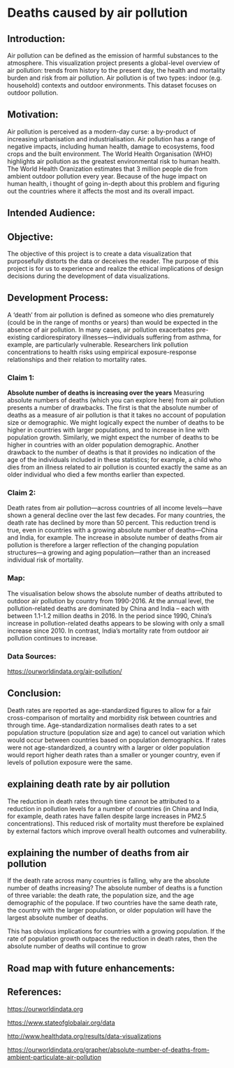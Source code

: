 # Deaths caused by air pollution

## Introduction:
Air pollution can be defined as the emission of harmful substances to the atmosphere. This visualization project presents a global-level overview of air pollution: trends from history to the present day, the health and mortality burden and risk from air pollution. Air pollution is of two types: indoor (e.g. household) contexts and outdoor environments. This dataset focuses on outdoor pollution. 

## Motivation:
Air pollution is perceived as a modern-day curse: a by-product of increasing urbanisation and industrialisation. Air pollution has a range of negative impacts, including human health, damage to ecosystems, food crops and the built environment. The World Health Organisation (WHO) highlights air pollution as the greatest environmental risk to human health. The World Health Oranization estimates that 3 million people die from ambient outdoor pollution every year. Because of the huge impact on human health, i thought of going in-depth about this problem and figuring out the countries where it affects the most and its overall impact.

## Intended Audience:

## Objective:
The objective of this project is to create a data visualization that purposefully distorts the data or deceives the reader. The purpose of this project is for us to experience and realize the ethical implications of design decisions during the development of data visualizations.

## Development Process:
A ‘death’ from air pollution is defined as someone who dies prematurely (could be in the range of months or years) than would be expected in the absence of air pollution. In many cases, air pollution exacerbates pre-existing cardiorespiratory illnesses—individuals suffering from asthma, for example, are particularly vulnerable. Researchers link pollution concentrations to health risks using empirical exposure-response relationships and their relation to mortality rates.

### Claim 1:
**Absolute number of deaths is increasing over the years**
Measuring absolute numbers of deaths (which you can explore here) from air pollution presents a number of drawbacks. The first is that the absolute number of deaths as a measure of air pollution is that it takes no account of population size or demographic. We might logically expect the number of deaths to be higher in countries with larger populations, and to increase in line with population growth. Similarly, we might expect the number of deaths to be higher in countries with an older population demographic.
Another drawback to the number of deaths is that it provides no indication of the age of the individuals included in these statistics; for example, a child who dies from an illness related to air pollution is counted exactly the same as an older individual who died a few months earlier than expected. 

### Claim 2:

Death rates from air pollution—across countries of all income levels—have shown a general decline over the last few decades. For many countries, the death rate has declined by more than 50 percent. This reduction trend is true, even in countries with a growing absolute number of deaths—China and India, for example. The increase in absolute number of deaths from air pollution is therefore a larger reflection of the changing population structures—a growing and aging population—rather than an increased individual risk of mortality.

### Map:
The visualisation below shows the absolute number of deaths attributed to outdoor air pollution by country from 1990-2016. At the annual level, the pollution-related deaths are dominated by China and India – each with between 1.1-1.2 million deaths in 2016. In the period since 1990, China’s increase in pollution-related deaths appears to be slowing with only a small increase since 2010. In contrast, India’s mortality rate from outdoor air pollution continues to increase.

### Data Sources:
https://ourworldindata.org/air-pollution/

## Conclusion:
Death rates are reported as age-standardized figures to allow for a fair cross-comparison of mortality and morbidity risk between countries and through time. Age-standardization normalises death rates to a set population structure (population size and age) to cancel out variation which would occur between countries based on population demographics. If rates were not age-standardized, a country with a larger or older population would report higher death rates than a smaller or younger country, even if levels of pollution exposure were the same.

## explaining death rate by air pollution
The reduction in death rates through time cannot be attributed to a reduction in pollution levels for a number of countries (in China and India, for example, death rates have fallen despite large increases in PM2.5 concentrations). This reduced risk of mortality must therefore be explained by external factors which improve overall health outcomes and vulnerability.

## explaining the number of deaths from air pollution
If the death rate across many countries is falling, why are the absolute number of deaths increasing? The absolute number of deaths is a function of three variable: the death rate, the population size, and the age demographic of the populace. If two countries have the same death rate, the country with the larger population, or older population will have the largest absolute number of deaths.

This has obvious implications for countries with a growing population. If the rate of population growth outpaces the reduction in death rates, then the absolute number of deaths will continue to grow

## Road map with future enhancements:

## References:
https://ourworldindata.org

https://www.stateofglobalair.org/data

http://www.healthdata.org/results/data-visualizations

https://ourworldindata.org/grapher/absolute-number-of-deaths-from-ambient-particulate-air-pollution



